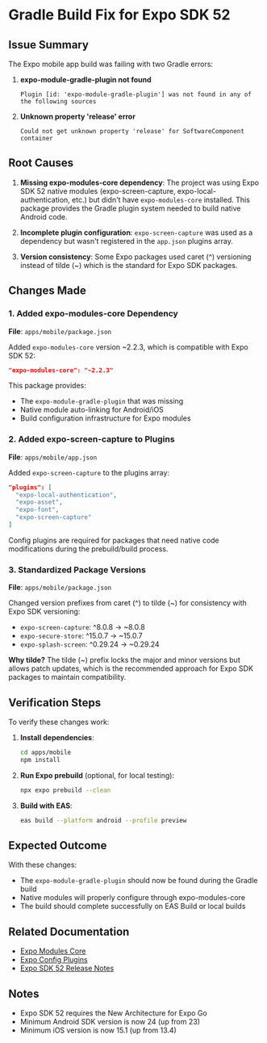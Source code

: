 # Gradle Build Fix for Expo SDK 52

## Issue Summary

The Expo mobile app build was failing with two Gradle errors:

1. **expo-module-gradle-plugin not found**
   ```
   Plugin [id: 'expo-module-gradle-plugin'] was not found in any of the following sources
   ```

2. **Unknown property 'release' error**
   ```
   Could not get unknown property 'release' for SoftwareComponent container
   ```

## Root Causes

1. **Missing expo-modules-core dependency**: The project was using Expo SDK 52 native modules (expo-screen-capture, expo-local-authentication, etc.) but didn't have `expo-modules-core` installed. This package provides the Gradle plugin system needed to build native Android code.

2. **Incomplete plugin configuration**: `expo-screen-capture` was used as a dependency but wasn't registered in the `app.json` plugins array.

3. **Version consistency**: Some Expo packages used caret (^) versioning instead of tilde (~) which is the standard for Expo SDK packages.

## Changes Made

### 1. Added expo-modules-core Dependency

**File**: `apps/mobile/package.json`

Added `expo-modules-core` version ~2.2.3, which is compatible with Expo SDK 52:

```json
"expo-modules-core": "~2.2.3"
```

This package provides:
- The `expo-module-gradle-plugin` that was missing
- Native module auto-linking for Android/iOS
- Build configuration infrastructure for Expo modules

### 2. Added expo-screen-capture to Plugins

**File**: `apps/mobile/app.json`

Added `expo-screen-capture` to the plugins array:

```json
"plugins": [
  "expo-local-authentication",
  "expo-asset",
  "expo-font",
  "expo-screen-capture"
]
```

Config plugins are required for packages that need native code modifications during the prebuild/build process.

### 3. Standardized Package Versions

**File**: `apps/mobile/package.json`

Changed version prefixes from caret (^) to tilde (~) for consistency with Expo SDK versioning:

- `expo-screen-capture`: ^8.0.8 → ~8.0.8
- `expo-secure-store`: ^15.0.7 → ~15.0.7
- `expo-splash-screen`: ^0.29.24 → ~0.29.24

**Why tilde?** The tilde (~) prefix locks the major and minor versions but allows patch updates, which is the recommended approach for Expo SDK packages to maintain compatibility.

## Verification Steps

To verify these changes work:

1. **Install dependencies**:
   ```bash
   cd apps/mobile
   npm install
   ```

2. **Run Expo prebuild** (optional, for local testing):
   ```bash
   npx expo prebuild --clean
   ```

3. **Build with EAS**:
   ```bash
   eas build --platform android --profile preview
   ```

## Expected Outcome

With these changes:
- The `expo-module-gradle-plugin` should now be found during the Gradle build
- Native modules will properly configure through expo-modules-core
- The build should complete successfully on EAS Build or local builds

## Related Documentation

- [Expo Modules Core](https://docs.expo.dev/modules/overview/)
- [Expo Config Plugins](https://docs.expo.dev/config-plugins/introduction/)
- [Expo SDK 52 Release Notes](https://expo.dev/changelog/2024-11-12-sdk-52)

## Notes

- Expo SDK 52 requires the New Architecture for Expo Go
- Minimum Android SDK version is now 24 (up from 23)
- Minimum iOS version is now 15.1 (up from 13.4)
